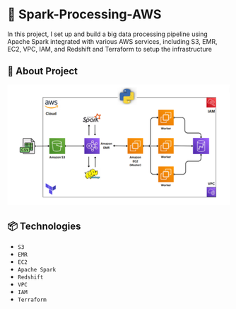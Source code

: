# 🌃 Spark-Processing-AWS
In this project, I set up and build a big data processing pipeline using Apache Spark integrated with various AWS services, including S3, EMR, EC2, VPC, IAM, and Redshift and Terraform to setup the infrastructure

## 🔦 About Project
<img src="./images/data_flow_aws_latest4.png">

## 📦 Technologies
 - `S3`
 - `EMR`
 - `EC2`
 - `Apache Spark`
 - `Redshift`
 - `VPC`
 - `IAM`
 - `Terraform`

